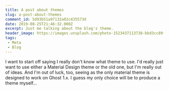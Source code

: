 ```yaml
---
title: A post about themes
slug: a-post-about-themes
comment_id: 5d93b51a97132a02c435573d
date: 2019-08-25T21:46:32.000Z
excerpt: Just me talking about the blog's theme.
header_image: https://images.unsplash.com/photo-1523437113738-bbd3cc89fb19?ixlib=rb-1.2.1&q=80&fm=jpg&crop=entropy&cs=tinysrgb&w=2000&fit=max&ixid=eyJhcHBfaWQiOjExNzczfQ
tags: 
 - Meta
 - Blog
---
```


<p>I want to start off saying I really don't know what theme to use. I'd really just want to use either a Material Design theme or the old one, but I'm really out of ideas. And I'm out of luck, too, seeing as the only material theme is designed to work on Ghost 1.x. I guess my only choice will be to produce a theme myself...</p>